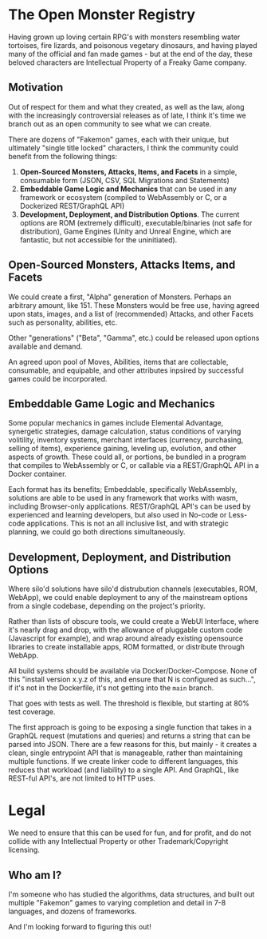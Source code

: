 # The Open Monster Registry

Having grown up loving certain RPG's with monsters resembling water tortoises, fire lizards, and poisonous vegetary dinosaurs, and having played many of the official and fan made games - but at the end of the day, these beloved characters are Intellectual Property of a Freaky Game company.

## Motivation

Out of respect for them and what they created, as well as the law, along with the increasingly controversial releases as of late, I think it's time we branch out as an open community to see what we can create.

There are dozens of "Fakemon" games, each with their unique, but ultimately "single title locked" characters, I think the community could benefit from the following things:

1. **Open-Sourced Monsters, Attacks, Items, and Facets** in a simple, consumable form (JSON, CSV, SQL Migrations and Statements)
2. **Embeddable Game Logic and Mechanics** that can be used in any framework or ecosystem (compiled to WebAssembly or C, or a Dockerized REST/GraphQL API)
3. **Development, Deployment, and Distribution Options**.  The current options are ROM (extremely difficult), executable/binaries (not safe for distribution), Game Engines (Unity and Unreal Engine, which are fantastic, but not accessible for the uninitiated).

## Open-Sourced Monsters, Attacks Items, and Facets

We could create a first, "Alpha" generation of Monsters.  Perhaps an arbitrary amount, like 151.  These Monsters would be free use, having agreed upon stats, images, and a list of (recommended) Attacks, and other Facets such as personality, abilities, etc.

Other "generations" ("Beta", "Gamma", etc.) could be released upon options available and demand.

An agreed upon pool of Moves, Abilities, items that are collectable, consumable, and equipable, and other attributes inpsired by successful games could be incorporated.


## Embeddable Game Logic and Mechanics

Some popular mechanics in games include Elemental Advantage, synergetic strategies, damage calculation, status conditions of varying volitility, inventory systems, merchant interfaces (currency, purchasing, selling of items), experience gaining, leveling up, evolution, and other aspects of growth.  These could all, or portions, be bundled in a program that compiles to WebAssembly or C, or callable via a REST/GraphQL API in a Docker container.  

Each format has its benefits; Embeddable, specifically WebAssembly, solutions are able to be used in any framework that works with wasm, including Browser-only applications.  REST/GraphQL API's can be used by experienced and learning developers, but also used in No-code or Less-code applications.  This is not an all inclusive list, and with strategic planning, we could go both directions simultaneously.  

## Development, Deployment, and Distribution Options

Where silo'd solutions have silo'd distrubution channels (executables, ROM, WebApp), we could enable deployment to any of the mainstream options from a single codebase, depending on the project's priority.  

Rather than lists of obscure tools, we could create a WebUI Interface, where it's nearly drag and drop, with the allowance of pluggable custom code (Javascript for example), and wrap around already existing opensource libraries to create installable apps, ROM formatted, or distribute through WebApp.

All build systems should be available via Docker/Docker-Compose.  None of this "install version x.y.z of this, and ensure that N is configured as such...", if it's not in the Dockerfile, it's not getting into the `main` branch.

That goes with tests as well.  The threshold is flexible, but starting at 80% test coverage.  

The first approach is going to be exposing a single function that takes in a GraphQL request (mutations and queries) and returns a string that can be parsed into JSON.  There are a few reasons for this, but mainly - it creates a clean, single entrypoint API that is manageable, rather than maintaining multiple functions.  If we create linker code to different languages, this reduces that workload (and liability) to a single API.  And GraphQL, like REST-ful API's, are not limited to HTTP uses.

# Legal

We need to ensure that this can be used for fun, and for profit, and do not collide with any Intellectual Property or other Trademark/Copyright licensing.

## Who am I?

I'm someone who has studied the algorithms, data structures, and built out multiple "Fakemon" games to varying completion and detail in 7-8 languages, and dozens of frameworks.  

And I'm looking forward to figuring this out!
